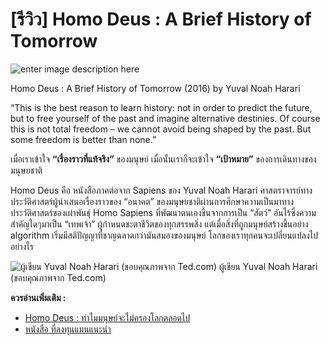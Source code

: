 
[รีวิว] Homo Deus : A Brief History of Tomorrow
===

![enter image description here](https://www.panasm.com/wp-content/uploads/2018/10/Homo-Deus-2016-Yuval-Noah-Harari.jpg)

Homo Deus : A Brief History of Tomorrow (2016)
by Yuval Noah Harari

 “This is the best reason to learn history: not in order to predict the future, but to free yourself of the past and imagine alternative destinies. Of course this is not total freedom – we cannot avoid being shaped by the past. But some freedom is better than none.” 

เมื่อเราเข้าใจ **“เรื่องราวที่แท้จริง”** ของมนุษย์ เมื่อนั้นเราก็จะเข้าใจ **“เป้าหมาย”** ของการเดินทางของมนุษยชาติ

Homo Deus คือ หนังสือภาคต่อจาก Sapiens ของ Yuval Noah Harari ศาสตราจารย์ทางประวัติศาสตร์ผู้นำเสนอเรื่องราวของ “อนาคต” ของมนุษยชาติผ่านการศึกษาความเป็นมาทางประวัติศาสตร์ของเผ่าพันธุ์ Homo Sapiens ที่พัฒนาตนเองขึ้นจากการเป็น “สัตว์” อันไร้ซึ่งความสำคัญใดๆมาเป็น “เทพเจ้า” ผู้กำหนดชะตาชีวิตของทุกสรรพสิ่ง แต่เมื่อสิ่งที่ถูกมนุษย์สร้างขึ้นอย่าง algorithm เริ่มมีสติปัญญาที่ชาญฉลาดกว่ามันสมองของมนุษย์ โลกของเราทุกคนจะเปลี่ยนแปลงไปอย่างไร

![ผู้เขียน Yuval Noah Harari (ขอบคุณภาพจาก Ted.com)](https://www.panasm.com/wp-content/uploads/2017/11/2a1d25fa549ff2378390613d4514ddc9fefec5c4_2880x1620.jpg)
ผู้เขียน Yuval Noah Harari (ขอบคุณภาพจาก Ted.com)

**ควรอ่านเพิ่มเติม :**
- [Homo Deus : ทำไมมนุษย์จะไม่ครองโลกตลอดไป](https://www.the101.world/homo-deus/)
- [หนังสือ ที่ลงทุนแมนแนะนำ](https://www.longtunman.com/3144)
<!--stackedit_data:
eyJoaXN0b3J5IjpbMTIyNTExMzMzMywxMTA1NjE5OTY1LC0xOT
c2NTU5MTldfQ==
-->